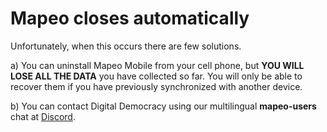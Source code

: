 # Mapeo closes automatically

Unfortunately, when this occurs there are few solutions.&#x20;

a) You can uninstall Mapeo Mobile from your cell phone, but **YOU WILL LOSE ALL THE DATA** you have collected so far. You will only be able to recover them if you have previously synchronized with another device.&#x20;

b) You can contact Digital Democracy using our multilingual **mapeo-users** chat at [Discord](https://digital-democracy.us2.list-manage.com/track/click?u=e5898ac1e68db70ce0dfefa88\&id=af17ade556\&e=c6a0dac4c6).
